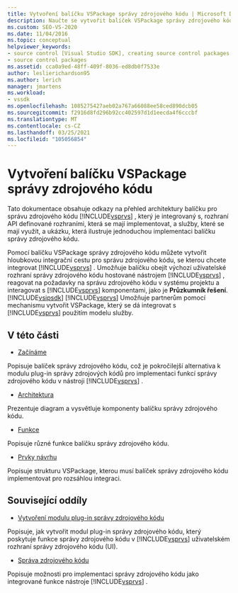 ```yaml
---
title: Vytvoření balíčku VSPackage správy zdrojového kódu | Microsoft Docs
description: Naučte se vytvořit balíček VSPackage správy zdrojového kódu, který vytváří hloubkovou integrační cestu pro správu zdrojového kódu pro integraci se sadou Visual Studio.
ms.custom: SEO-VS-2020
ms.date: 11/04/2016
ms.topic: conceptual
helpviewer_keywords:
- source control [Visual Studio SDK], creating source control packages
- source control packages
ms.assetid: cca0a9ed-48ff-409f-8036-ed8db0f7533e
author: leslierichardson95
ms.author: lerich
manager: jmartens
ms.workload:
- vssdk
ms.openlocfilehash: 1085275427aeb02a767a66088ee58ced890dcb05
ms.sourcegitcommit: f2916d8fd296b92cc402597d1d1eecda4f6cccbf
ms.translationtype: MT
ms.contentlocale: cs-CZ
ms.lasthandoff: 03/25/2021
ms.locfileid: "105056854"
---
```

# <a name="create-a-source-control-vspackage"></a>Vytvoření balíčku VSPackage správy zdrojového kódu
Tato dokumentace obsahuje odkazy na přehled architektury balíčku pro správu zdrojového kódu [!INCLUDE[vsprvs](../../code-quality/includes/vsprvs_md.md)] , který je integrovaný s, rozhraní API definované rozhraními, která se mají implementovat, a služby, které se mají využít, a ukázku, která ilustruje jednoduchou implementaci balíčku správy zdrojového kódu.

 Pomocí balíčku VSPackage správy zdrojového kódu můžete vytvořit hloubkovou integrační cestu pro správu zdrojového kódu, se kterou chcete integrovat [!INCLUDE[vsprvs](../../code-quality/includes/vsprvs_md.md)] . Umožňuje balíčku obejít výchozí uživatelské rozhraní správy zdrojového kódu hostované nástrojem [!INCLUDE[vsprvs](../../code-quality/includes/vsprvs_md.md)] , reagovat na požadavky na správu zdrojového kódu v systému projektu a interagovat s [!INCLUDE[vsprvs](../../code-quality/includes/vsprvs_md.md)] komponentami, jako je **Průzkumník řešení**. [!INCLUDE[vsipsdk](../../extensibility/includes/vsipsdk_md.md)] [!INCLUDE[vsprvs](../../code-quality/includes/vsprvs_md.md)] Umožňuje partnerům pomocí mechanismu vytvořit VSPackage, který se dá integrovat s [!INCLUDE[vsprvs](../../code-quality/includes/vsprvs_md.md)] použitím modelu služby.

## <a name="in-this-section"></a>V této části
- [Začínáme](../../extensibility/internals/getting-started-with-source-control-vspackages.md)

 Popisuje balíček správy zdrojového kódu, což je pokročilejší alternativa k modulu plug-in správy zdrojových kódů pro implementaci funkcí správy zdrojového kódu v nástroji [!INCLUDE[vsprvs](../../code-quality/includes/vsprvs_md.md)] .

- [Architektura](../../extensibility/internals/source-control-vspackage-architecture.md)

 Prezentuje diagram a vysvětluje komponenty balíčku správy zdrojového kódu.

- [Funkce](../../extensibility/internals/source-control-vspackage-features.md)

 Popisuje různé funkce balíčku správy zdrojového kódu.

- [Prvky návrhu](../../extensibility/internals/source-control-vspackage-design-elements.md)

 Popisuje strukturu VSPackage, kterou musí balíček správy zdrojového kódu implementovat pro rozsáhlou integraci.

## <a name="related-sections"></a>Související oddíly
- [Vytvoření modulu plug-in správy zdrojového kódu](../../extensibility/internals/creating-a-source-control-plug-in.md)

 Popisuje, jak vytvořit modul plug-in správy zdrojového kódu, který poskytuje funkce správy zdrojového kódu v [!INCLUDE[vsprvs](../../code-quality/includes/vsprvs_md.md)] uživatelském rozhraní správy zdrojového kódu (UI).

- [Správa zdrojového kódu](../../extensibility/internals/source-control.md)

 Popisuje možnosti pro implementaci správy zdrojového kódu jako integrované funkce nástroje [!INCLUDE[vsprvs](../../code-quality/includes/vsprvs_md.md)] .
